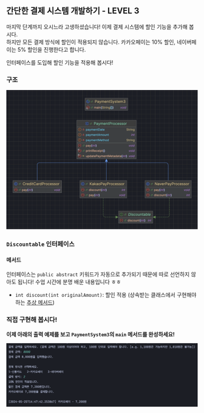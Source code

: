 ## 간단한 결제 시스템 개발하기 - LEVEL 3

마지막 단계까지 오시느라 고생하셨습니다! 이제 결제 시스템에 할인 기능을 추가해 봅시다.  
하지만 모든 결제 방식에 할인이 적용되지 않습니다. 카카오페이는 10% 할인, 네이버페이는 5% 할인을 진행한다고 합니다.

인터페이스를 도입해 할인 기능을 적용해 봅시다!

### 구조

![level3-classes.png](../resources/level3-classes.png)

### `Discountable` 인터페이스

#### 메서드

인터페이스는 `public abstract` 키워드가 자동으로 추가되기 때문에 따로 선언하지 않아도 됩니다! 수업 시간에 분명 배운 내용입니다 ㅎㅎ

- `int discount(int originalAmount)`: 할인 적용 (상속받는 클래스에서 구현해야 하는 <u>추상 메서드</u>)

### 직접 구현해 봅시다!

**이제 아래의 출력 예제를 보고 `PaymentSystem3`의 `main` 메서드를 완성하세요!**

![level1-result.png](../resources/level3-result.png)
